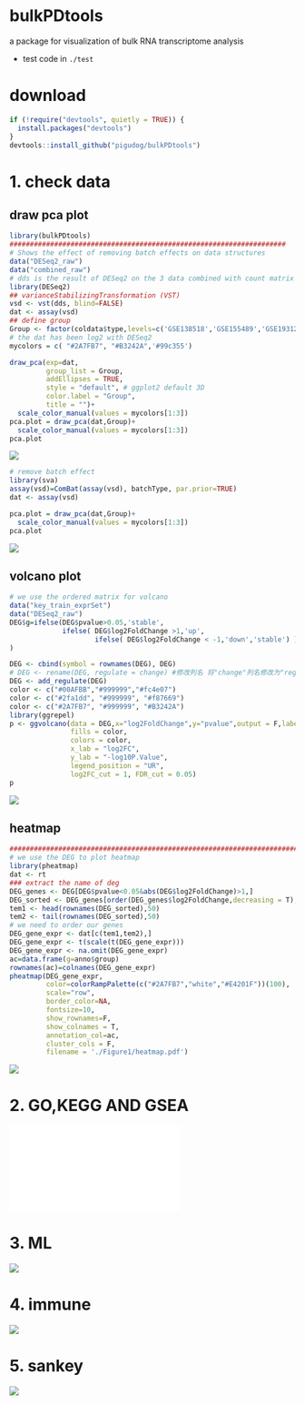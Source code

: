 # bulkPDtools
 a package for visualization of bulk RNA transcriptome analysis
 - test code in `./test`

# download
```r
if (!require("devtools", quietly = TRUE)) {
  install.packages("devtools")
}
devtools::install_github("pigudog/bulkPDtools")
```
# 1. check data
## draw pca plot
```r
library(bulkPDtools)
####################################################################
# Shows the effect of removing batch effects on data structures
data("DESeq2_raw")
data("combined_raw")
# dds is the result of DESeq2 on the 3 data combined with count matrix
library(DESeq2)
## varianceStabilizingTransformation (VST)
vsd <- vst(dds, blind=FALSE)
dat <- assay(vsd)
## define group
Group <- factor(coldata$type,levels=c('GSE138518','GSE155489','GSE193123'))
# the dat has been log2 with DESeq2
mycolors = c( "#2A7FB7", "#B3242A",'#99c355')

draw_pca(exp=dat,
         group_list = Group,
         addEllipses = TRUE,
         style = "default", # ggplot2 default 3D
         color.label = "Group",
         title = "")+
  scale_color_manual(values = mycolors[1:3])
pca.plot = draw_pca(dat,Group)+
  scale_color_manual(values = mycolors[1:3])
pca.plot
```
![](README/Pasted%20image%2020231022200857.png)

```r
# remove batch effect
library(sva)
assay(vsd)=ComBat(assay(vsd), batchType, par.prior=TRUE)
dat <- assay(vsd)

pca.plot = draw_pca(dat,Group)+
  scale_color_manual(values = mycolors[1:3])
pca.plot
```
![](README/Pasted%20image%2020231022200913.png)


## volcano plot
```r
# we use the ordered matrix for volcano
data("key_train_exprSet")
data("DESeq2_raw")
DEG$g=ifelse(DEG$pvalue>0.05,'stable',
             ifelse( DEG$log2FoldChange >1,'up',
                     ifelse( DEG$log2FoldChange < -1,'down','stable') )
)

DEG <- cbind(symbol = rownames(DEG), DEG)
# DEG <- rename(DEG, regulate = change) #修改列名 将"change"列名修改为"regulate"
DEG <- add_regulate(DEG)
color <- c("#00AFBB","#999999","#fc4e07")
color <- c("#2fa1dd", "#999999", "#f87669")
color <- c("#2A7FB7", "#999999", "#B3242A")
library(ggrepel)
p <- ggvolcano(data = DEG,x="log2FoldChange",y="pvalue",output = F,label = "symbol",
               fills = color,
               colors = color,
               x_lab = "log2FC",
               y_lab = "-log10P.Value",
               legend_position = "UR",
               log2FC_cut = 1, FDR_cut = 0.05)
p

```
![](README/Pasted%20image%2020231022200928.png)
## heatmap
```r
########################################################################
# we use the DEG to plot heatmap
library(pheatmap)
dat <- rt
### extract the name of deg
DEG_genes <- DEG[DEG$pvalue<0.05&abs(DEG$log2FoldChange)>1,]
DEG_sorted <- DEG_genes[order(DEG_genes$log2FoldChange,decreasing = T), ]
tem1 <- head(rownames(DEG_sorted),50)
tem2 <- tail(rownames(DEG_sorted),50)
# we need to order our genes
DEG_gene_expr <- dat[c(tem1,tem2),]
DEG_gene_expr <- t(scale(t(DEG_gene_expr)))
DEG_gene_expr <- na.omit(DEG_gene_expr)
ac=data.frame(g=anno$group)
rownames(ac)=colnames(DEG_gene_expr)
pheatmap(DEG_gene_expr,
         color=colorRampPalette(c("#2A7FB7","white","#E4201F"))(100),
         scale="row",
         border_color=NA,
         fontsize=10,
         show_rownames=F,
         show_colnames = T,
         annotation_col=ac,
         cluster_cols = F,
         filename = './Figure1/heatmap.pdf')
```
![](README/Pasted%20image%2020231022200941.png)


# 2. GO,KEGG AND GSEA
![](README/GSEA_0030595.pdf)
# 3. ML
![](README/Pasted%20image%2020231022200952.png)
# 4. immune
![](README/Pasted%20image%2020231022201003.png)


# 5. sankey
![](README/Pasted%20image%2020231022201013.png)
